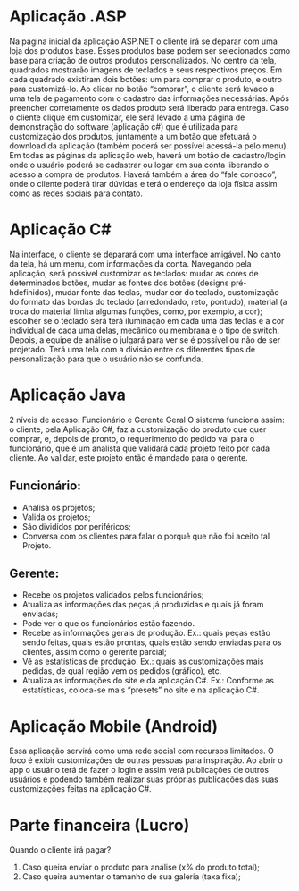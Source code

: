 # Aplicação .ASP

Na página inicial da aplicação ASP.NET o cliente irá se deparar com uma loja dos produtos base. Esses produtos base podem ser selecionados como base para criação de outros produtos personalizados. No centro da tela, quadrados mostrarão imagens de teclados e seus respectivos preços. Em cada quadrado existiram dois botões: um para comprar o produto, e outro para customizá-lo. Ao clicar no botão “comprar”, o cliente será levado a uma tela de pagamento com o cadastro das informações necessárias. Após preencher corretamente os dados produto será liberado para entrega.
Caso o cliente clique em customizar, ele será levado a uma página de demonstração do software (aplicação c#) que é utilizada para customização dos produtos, juntamente a um botão que efetuará o download da aplicação (também poderá ser possível acessá-la pelo menu).
Em todas as páginas da aplicação web, haverá um botão de cadastro/login onde o usuário poderá se cadastrar ou logar em sua conta liberando o acesso a compra de produtos. 
Haverá também a área do “fale conosco”, onde o cliente poderá tirar dúvidas e terá o endereço da loja física assim como as redes sociais para contato.

# Aplicação C#
Na interface, o cliente se deparará com uma interface amigável. No canto da tela, há um menu, com informações da conta. Navegando pela aplicação, será possível customizar os teclados: mudar as cores de determinados botões, mudar as fontes dos botões (designs pré-hdefinidos), mudar fonte das teclas, mudar cor do teclado, customização do formato das bordas do teclado (arredondado, reto, pontudo), material (a troca do material limita algumas funções, como, por exemplo, a cor); escolher se o teclado será terá iluminação em cada uma das teclas e a cor individual de cada uma delas, mecânico ou membrana e o tipo de switch. Depois, a equipe de análise o julgará para ver se é possível ou não de ser projetado.
Terá uma tela com a divisão entre os diferentes tipos de personalização para que o usuário não se confunda.

# Aplicação Java

2 níveis de acesso: Funcionário e Gerente Geral 
O sistema funciona assim: o cliente, pela Aplicação C#, faz a customização do produto que quer comprar, e, depois de pronto, o requerimento do pedido vai para o funcionário, que é um analista que validará cada projeto feito por cada cliente. Ao validar, este projeto então é mandado para o gerente.

## Funcionário: 
-	Analisa os projetos;
-	Valida os projetos;
-	São divididos por periféricos;
-	Conversa com os clientes para falar o porquê que não foi aceito tal Projeto.

## Gerente:
-	Recebe os projetos validados pelos funcionários;
-	Atualiza as informações das peças já produzidas e quais já foram enviadas;
-	Pode ver o que os funcionários estão fazendo.
-	Recebe as informações gerais de produção. Ex.: quais peças estão sendo feitas, quais estão prontas, quais estão sendo enviadas para os   clientes, assim como o gerente parcial;
-	Vê as estatísticas de produção. Ex.: quais as customizações mais pedidas, de qual região vem os pedidos (gráfico), etc.
-	Atualiza as informações do site e da aplicação C#. Ex.: Conforme as estatísticas, coloca-se mais “presets” no site e na aplicação C#.


# Aplicação Mobile (Android)

Essa aplicação servirá como uma rede social com recursos limitados. O foco é exibir customizações de outras pessoas para inspiração. Ao abrir o app o usuário terá de fazer o login e assim verá publicações de outros usuários e podendo também realizar suas próprias publicações das suas customizações feitas na aplicação C#.


# Parte financeira (Lucro)
Quando o cliente irá pagar?
1. Caso queira enviar o produto para análise (x% do produto total);
2. Caso queira aumentar o tamanho de sua galeria (taxa fixa);
